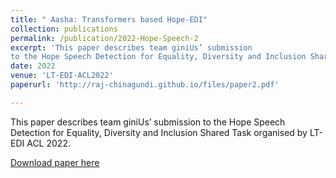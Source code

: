 ```yaml
---
title: " Aasha: Transformers based Hope-EDI"
collection: publications
permalink: /publication/2022-Hope-Speech-2
excerpt: 'This paper describes team giniUs’ submission
to the Hope Speech Detection for Equality, Diversity and Inclusion Shared Task organised by LT-EDI ACL 2022.'
date: 2022
venue: 'LT-EDI-ACL2022'
paperurl: 'http://raj-chinagundi.github.io/files/paper2.pdf'

---
```

This paper describes team giniUs’ submission
to the Hope Speech Detection for Equality, Diversity and Inclusion Shared Task organised by LT-EDI ACL 2022.

[Download paper here](https://aclanthology.org/2022.ltedi-1.43.pdf)
